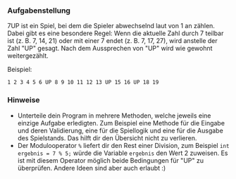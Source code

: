### Aufgabenstellung

7UP ist ein Spiel, bei dem die Spieler abwechselnd laut von 1 an zählen.
Dabei gibt es eine besondere Regel: Wenn die aktuelle Zahl durch 7 teilbar
ist (z. B. 7, 14, 21) oder mit einer 7 endet (z. B. 7, 17, 27), wird anstelle
der Zahl "UP" gesagt.
Nach dem Aussprechen von "UP" wird wie gewohnt weitergezählt.

Beispiel:

```
1 2 3 4 5 6 UP 8 9 10 11 12 13 UP 15 16 UP 18 19
```

### Hinweise

- Unterteile dein Program in mehrere Methoden, welche jeweils eine einzige
  Aufgabe erledigten.
  Zum Beispiel eine Methode für die Eingabe und deren Validierung, eine für
  die Spiellogik und eine für die Ausgabe des Spielstands.
  Das hilft dir den Übersicht nicht zu verlieren.
- Der Modulooperator `%` liefert dir den Rest einer Division, zum Beispiel
  `int ergebnis = 7 % 5;` würde die Variable `ergebnis` den Wert 2 zuweisen.
  Es ist mit diesem Operator möglich beide Bedingungen für "UP" zu überprüfen.
  Andere Ideen sind aber auch erlaubt :)
